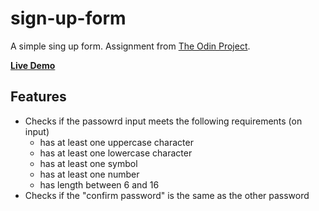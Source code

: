 # sign-up-form

A simple sing up form. Assignment from [The Odin Project](https://www.theodinproject.com/lessons/node-path-intermediate-html-and-css-sign-up-form).

[**Live Demo**](https://thabomcodes.github.io/sign-up-form/)

## Features

- Checks if the passowrd input meets the following requirements (on input)
  - has at least one uppercase character
  - has at least one lowercase character
  - has at least one symbol
  - has at least one number
  - has length between 6 and 16
- Checks if the "confirm password" is the same as the other password
